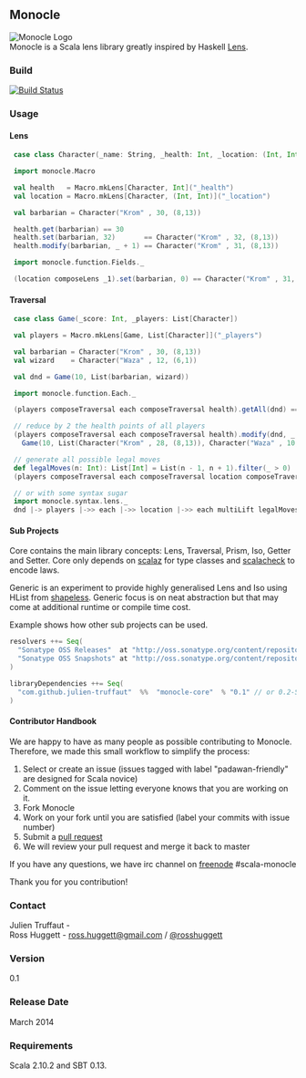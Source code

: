 ## Monocle
![Monocle Logo](https://raw.github.com/julien-truffaut/Monocle/master/logo/monocle.png)<br>
Monocle is a Scala lens library greatly inspired by Haskell [Lens](https://github.com/ekmett/lens).
### Build
[![Build Status](https://api.travis-ci.org/julien-truffaut/Monocle.png?branch=master)](https://travis-ci.org/julien-truffaut/Monocle)
### Usage
#### Lens
 ```scala
  case class Character(_name: String, _health: Int, _location: (Int, Int))

  import monocle.Macro

  val health   = Macro.mkLens[Character, Int]("_health")
  val location = Macro.mkLens[Character, (Int, Int)]("_location")

  val barbarian = Character("Krom" , 30, (8,13))

  health.get(barbarian) == 30
  health.set(barbarian, 32)       == Character("Krom" , 32, (8,13))
  health.modify(barbarian, _ + 1) == Character("Krom" , 31, (8,13))

  import monocle.function.Fields._

  (location composeLens _1).set(barbarian, 0) == Character("Krom" , 31, (0,13))
```
#### Traversal
 ```scala
  case class Game(_score: Int, _players: List[Character])

  val players = Macro.mkLens[Game, List[Character]]("_players")

  val barbarian = Character("Krom" , 30, (8,13))
  val wizard    = Character("Waza" , 12, (6,1))

  val dnd = Game(10, List(barbarian, wizard))

  import monocle.function.Each._

  (players composeTraversal each composeTraversal health).getAll(dnd) == List(30, 12)

  // reduce by 2 the health points of all players
  (players composeTraversal each composeTraversal health).modify(dnd, _ - 2) ==
    Game(10, List(Character("Krom" , 28, (8,13)), Character("Waza" , 10, (6,10))))

  // generate all possible legal moves
  def legalMoves(n: Int): List[Int] = List(n - 1, n + 1).filter(_ > 0)
  (players composeTraversal each composeTraversal location composeTraversal each).multiLift(dnd, legalMoves)

  // or with some syntax sugar
  import monocle.syntax.lens._
  dnd |-> players |->> each |->> location |->> each multiLift legalMoves
```
#### Sub Projects
Core contains the main library concepts: Lens, Traversal, Prism, Iso, Getter and Setter.
Core only depends on [scalaz](https://github.com/scalaz/scalaz) for type classes and [scalacheck](http://www.scalacheck.org/) to encode laws.

Generic is an experiment to provide highly generalised Lens and Iso using HList from [shapeless](https://github.com/milessabin/shapeless).
Generic focus is on neat abstraction but that may come at additional runtime or compile time cost.

Example shows how other sub projects can be used.

```scala
resolvers ++= Seq(
  "Sonatype OSS Releases"  at "http://oss.sonatype.org/content/repositories/releases/",
  "Sonatype OSS Snapshots" at "http://oss.sonatype.org/content/repositories/snapshots/"
)

libraryDependencies ++= Seq(
  "com.github.julien-truffaut"  %%  "monocle-core"  % "0.1" // or 0.2-SNAPSHOT
)
```
#### Contributor Handbook
We are happy to have as many people as possible contributing to Monocle.
Therefore, we made this small workflow to simplify the process:

1.   Select or create an issue (issues tagged with label "padawan-friendly" are designed for Scala novice)
2.   Comment on the issue letting everyone knows that you are working on it.
3.   Fork Monocle
4.   Work on your fork until you are satisfied (label your commits with issue number)
5.   Submit a [pull request](https://help.github.com/articles/using-pull-requests)
6.   We will review your pull request and merge it back to master

If you have any questions, we have irc channel on [freenode](http://webchat.freenode.net/) #scala-monocle

Thank you for you contribution!
### Contact
Julien Truffaut -<br>
Ross Huggett - ross.huggett@gmail.com / [@rosshuggett](http://twitter.com/rosshuggett "@rosshuggett") </a><br>
### Version
0.1<br>
### Release Date
March 2014<br>
### Requirements
Scala 2.10.2 and SBT 0.13.<br>
